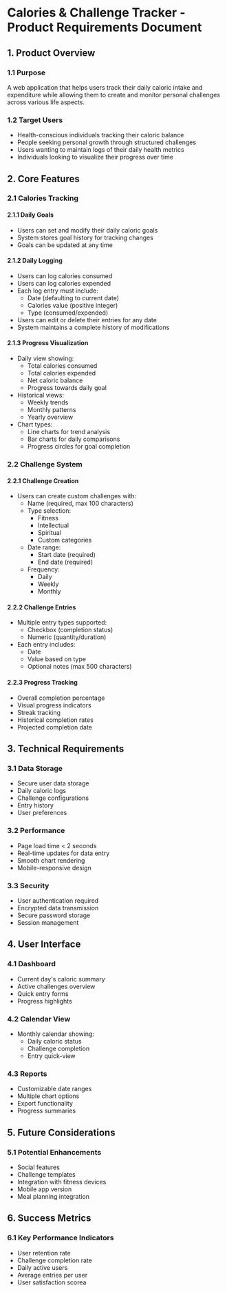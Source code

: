 # Calories & Challenge Tracker - Product Requirements Document

## 1. Product Overview

### 1.1 Purpose
A web application that helps users track their daily caloric intake and expenditure while allowing them to create and monitor personal challenges across various life aspects.

### 1.2 Target Users
- Health-conscious individuals tracking their caloric balance
- People seeking personal growth through structured challenges
- Users wanting to maintain logs of their daily health metrics
- Individuals looking to visualize their progress over time

## 2. Core Features

### 2.1 Calories Tracking

#### 2.1.1 Daily Goals
- Users can set and modify their daily caloric goals
- System stores goal history for tracking changes
- Goals can be updated at any time

#### 2.1.2 Daily Logging
- Users can log calories consumed
- Users can log calories expended
- Each log entry must include:
  - Date (defaulting to current date)
  - Calories value (positive integer)
  - Type (consumed/expended)
- Users can edit or delete their entries for any date
- System maintains a complete history of modifications

#### 2.1.3 Progress Visualization
- Daily view showing:
  - Total calories consumed
  - Total calories expended
  - Net caloric balance
  - Progress towards daily goal
- Historical views:
  - Weekly trends
  - Monthly patterns
  - Yearly overview
- Chart types:
  - Line charts for trend analysis
  - Bar charts for daily comparisons
  - Progress circles for goal completion

### 2.2 Challenge System

#### 2.2.1 Challenge Creation
- Users can create custom challenges with:
  - Name (required, max 100 characters)
  - Type selection:
    - Fitness
    - Intellectual
    - Spiritual
    - Custom categories
  - Date range:
    - Start date (required)
    - End date (required)
  - Frequency:
    - Daily
    - Weekly
    - Monthly

#### 2.2.2 Challenge Entries
- Multiple entry types supported:
  - Checkbox (completion status)
  - Numeric (quantity/duration)
- Each entry includes:
  - Date
  - Value based on type
  - Optional notes (max 500 characters)

#### 2.2.3 Progress Tracking
- Overall completion percentage
- Visual progress indicators
- Streak tracking
- Historical completion rates
- Projected completion date

## 3. Technical Requirements

### 3.1 Data Storage
- Secure user data storage
- Daily caloric logs
- Challenge configurations
- Entry history
- User preferences

### 3.2 Performance
- Page load time < 2 seconds
- Real-time updates for data entry
- Smooth chart rendering
- Mobile-responsive design

### 3.3 Security
- User authentication required
- Encrypted data transmission
- Secure password storage
- Session management

## 4. User Interface

### 4.1 Dashboard
- Current day's caloric summary
- Active challenges overview
- Quick entry forms
- Progress highlights

### 4.2 Calendar View
- Monthly calendar showing:
  - Daily caloric status
  - Challenge completion
  - Entry quick-view

### 4.3 Reports
- Customizable date ranges
- Multiple chart options
- Export functionality
- Progress summaries

## 5. Future Considerations

### 5.1 Potential Enhancements
- Social features
- Challenge templates
- Integration with fitness devices
- Mobile app version
- Meal planning integration

## 6. Success Metrics

### 6.1 Key Performance Indicators
- User retention rate
- Challenge completion rate
- Daily active users
- Average entries per user
- User satisfaction scorea